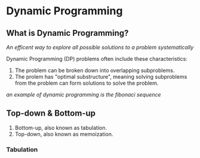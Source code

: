 # Dynamic Programming

## What is Dynamic Programming?
*An efficent way to explore all possible solutions to a problem systematically*

Dynamic Programming (DP) problems often include these characteristics:
1.    The problem can be broken down into overlapping subproblems. 
2.    The prolem has "optimal substructure", meaning solving subproblems from the problem can form solutions to solve the problem.

*an example of dynamic programming is the fibonaci sequence*

## Top-down & Bottom-up
1.    Bottom-up, also known as tabulation.
2.    Top-down, also known as memoization.

### Tabulation
